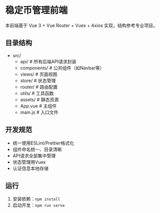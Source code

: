 # 稳定币管理前端

本前端基于 Vue 3 + Vue Router + Vuex + Axios 实现，结构参考专业项目。

## 目录结构

- src/
  - api/         # 所有后端API请求封装
  - components/  # 公共组件（如Navbar等）
  - views/       # 页面视图
  - store/       # 状态管理
  - router/      # 路由配置
  - utils/       # 工具函数
  - assets/      # 静态资源
  - App.vue      # 主组件
  - main.js      # 入口文件

## 开发规范
- 统一使用ESLint/Prettier格式化
- 组件命名统一、目录清晰
- API请求全部集中管理
- 状态管理用Vuex
- 认证信息本地存储

## 运行

1. 安装依赖：`npm install`
2. 启动开发：`npm run serve`

